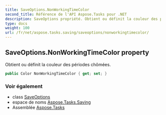 ```yaml
---
title: SaveOptions.NonWorkingTimeColor
second_title: Référence de l'API Aspose.Tasks pour .NET
description: SaveOptions propriété. Obtient ou définit la couleur des périodes chômées.
type: docs
weight: 100
url: /fr/net/aspose.tasks.saving/saveoptions/nonworkingtimecolor/
---
```

## SaveOptions.NonWorkingTimeColor property

Obtient ou définit la couleur des périodes chômées.

```csharp
public Color NonWorkingTimeColor { get; set; }
```

### Voir également

* class [SaveOptions](../)
* espace de noms [Aspose.Tasks.Saving](../../saveoptions/)
* Assemblée [Aspose.Tasks](../../../)


